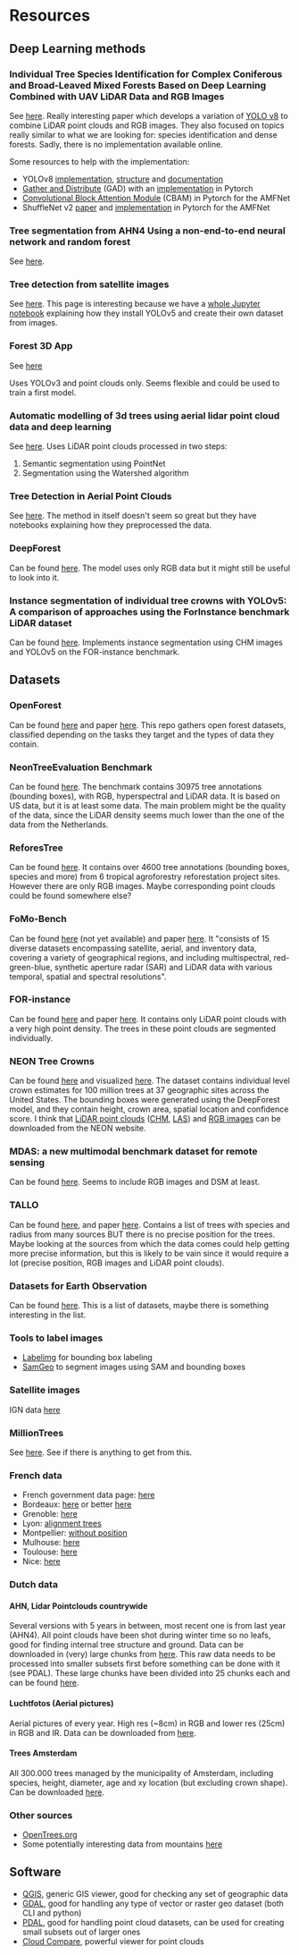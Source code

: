 # Resources

## Deep Learning methods

### Individual Tree Species Identification for Complex Coniferous and Broad-Leaved Mixed Forests Based on Deep Learning Combined with UAV LiDAR Data and RGB Images

See [here](https://www.mdpi.com/1999-4907/15/2/293). Really interesting paper which develops a variation of [YOLO v8](https://github.com/ultralytics/ultralytics) to combine LiDAR point clouds and RGB images. They also focused on topics really similar to what we are looking for: species identification and dense forests. Sadly, there is no implementation available online.

Some resources to help with the implementation:

- YOLOv8 [implementation](https://github.com/ultralytics/ultralytics), [structure](https://github.com/ultralytics/ultralytics/issues/189) and [documentation](https://docs.ultralytics.com/models/yolov8/)
- [Gather and Distribute](https://arxiv.org/pdf/2309.11331.pdf) (GAD) with an [implementation](https://github.com/huawei-noah/Efficient-Computing/tree/master/Detection/Gold-YOLO) in Pytorch
- [Convolutional Block Attention Module](https://github.com/Peachypie98/CBAM) (CBAM) in Pytorch for the AMFNet
- ShuffleNet v2 [paper](https://arxiv.org/abs/1807.11164v1) and [implementation](https://github.com/pytorch/vision/blob/main/torchvision/models/shufflenetv2.py) in Pytorch for the AMFNet

### Tree segmentation from AHN4 Using a non-end-to-end neural network and random forest

See [here](https://repository.tudelft.nl/islandora/object/uuid%3A5d2ad31c-476e-4048-83f2-a5b4f92494d1).

### Tree detection from satellite images

See [here](https://github.com/talhayavcin/Tree-detection-from-satellite-images). This page is interesting because we have a [whole Jupyter notebook](https://github.com/talhayavcin/Tree-detection-from-satellite-images/blob/main/YOLOv5_Custom_Training.ipynb) explaining how they install YOLOv5 and create their own dataset from images.

### Forest 3D App

See [here](https://github.com/lloydwindrim/forest_3d_app)

Uses YOLOv3 and point clouds only. Seems flexible and could be used to train a first model.

### Automatic modelling of 3d trees using aerial lidar point cloud data and deep learning

See [here](https://ris.utwente.nl/ws/portalfiles/portal/276874011/Kippers2021automatic.pdf). Uses LiDAR point clouds processed in two steps:

1. Semantic segmentation using PointNet
2. Segmentation using the Watershed algorithm

### Tree Detection in Aerial Point Clouds

See [here](https://github.com/Amsterdam-AI-Team/Tree_Detection_in_Aerial_Point_Clouds). The method in itself doesn't seem so great but they have notebooks explaining how they preprocessed the data.

### DeepForest

Can be found [here](https://deepforest.readthedocs.io/en/latest/landing.html). The model uses only RGB data but it might still be useful to look into it.

### Instance segmentation of individual tree crowns with YOLOv5: A comparison of approaches using the ForInstance benchmark LiDAR dataset

Can be found [here](https://www.sciencedirect.com/science/article/pii/S2667393223000169). Implements instance segmentation using CHM images and YOLOv5 on the FOR-instance benchmark.

## Datasets

### OpenForest

Can be found [here](https://github.com/RolnickLab/OpenForest/tree/main) and paper [here](https://arxiv.org/abs/2311.00277). This repo gathers open forest datasets, classified depending on the tasks they target and the types of data they contain.

### NeonTreeEvaluation Benchmark

Can be found [here](https://github.com/weecology/NeonTreeEvaluation/). The benchmark contains 30975 tree annotations (bounding boxes), with RGB, hyperspectral and LiDAR data. It is based on US data, but it is at least some data. The main problem might be the quality of the data, since the LiDAR density seems much lower than the one of the data from the Netherlands.

### ReforesTree

Can be found [here](https://github.com/gyrrei/ReforesTree). It contains over 4600 tree annotations (bounding boxes, species and more) from 6 tropical agroforestry reforestation project sites. However there are only RGB images. Maybe corresponding point clouds could be found somewhere else?

### FoMo-Bench

Can be found [here](https://github.com/RolnickLab/FoMo-Bench) (not yet available) and paper [here](https://arxiv.org/pdf/2312.10114.pdf). It "consists of 15 diverse datasets encompassing satellite, aerial, and inventory data, covering a variety of geographical regions, and including multispectral, red-green-blue, synthetic aperture radar (SAR) and LiDAR data with various temporal, spatial and spectral resolutions".

### FOR-instance

Can be found [here](https://zenodo.org/records/8287792) and paper [here](https://arxiv.org/abs/2309.01279). It contains only LiDAR point clouds with a very high point density. The trees in these point clouds are segmented individually.

### NEON Tree Crowns

Can be found [here](https://zenodo.org/records/3765872) and visualized [here](https://visualize.idtrees.org/). The dataset contains individual level crown estimates for 100 million trees at 37 geographic sites across the United States. The bounding boxes were generated using the DeepForest model, and they contain height, crown area, spatial location and confidence score. I think that [LiDAR point clouds](https://data.neonscience.org/data-products/explore?search=lidar) ([CHM](https://data.neonscience.org/data-products/DP3.30015.001), [LAS](https://data.neonscience.org/data-products/DP1.30003.001)) and [RGB images](https://data.neonscience.org/data-products/DP3.30010.001) can be downloaded from the NEON website.

### MDAS: a new multimodal benchmark dataset for remote sensing

Can be found [here](https://essd.copernicus.org/articles/15/113/2023/essd-15-113-2023.html). Seems to include RGB images and DSM at least.

### TALLO

Can be found [here](https://github.com/selva-lab-repo/TALLO), and paper [here](https://onlinelibrary.wiley.com/doi/full/10.1111/gcb.16302). Contains a list of trees with species and radius from many sources BUT there is no precise position for the trees. Maybe looking at the sources from which the data comes could help getting more precise information, but this is likely to be vain since it would require a lot (precise position, RGB images and LiDAR point clouds).

### Datasets for Earth Observation

Can be found [here](https://earthnets.retool.com/embedded/public/676aa812-0dca-4e3b-a596-b043d852571d). This is a list of datasets, maybe there is something interesting in the list.

### Tools to label images

- [Labelimg](https://github.com/HumanSignal/labelImg) for bounding box labeling
- [SamGeo](https://samgeo.gishub.org/examples/box_prompts/) to segment images using SAM and bounding boxes

### Satellite images

IGN data [here](https://geoservices.ign.fr/bdortho)

### MillionTrees

See [here](https://milliontrees.idtrees.org/). See if there is anything to get from this.

### French data

- French government data page: [here](https://www.data.gouv.fr/fr/datasets/?page=2&q=arbre)
- Bordeaux: [here](http://www.opendata.bordeaux.fr/content/patrimoine-arbore) or better [here](https://opendata.bordeaux-metropole.fr/explore/dataset/ec_arbre_p/information/?disjunctive.insee)
- Grenoble: [here](https://data.metropolegrenoble.fr/visualisation/information/?id=arbres-grenoble)
- Lyon: [alignment trees](https://data.grandlyon.com/portail/fr/jeux-de-donnees/arbres-alignement-metropole-lyon/donnees)
- Montpellier: [without position](http://data.montpellier3m.fr/dataset/arbres-dalignement-de-montpellier)
- Mulhouse: [here](https://data.mulhouse-alsace.fr/explore/dataset/68224_arbres_alignement/information/)
- Toulouse: [here](https://data.toulouse-metropole.fr/explore/dataset/arbres-urbains/information/)
- Nice: [here](https://opendata.nicecotedazur.org/data/dataset/cartographie-des-arbres-communaux)

### Dutch data

#### AHN, Lidar Pointclouds countrywide

Several versions with 5 years in between, most recent one is from last year (AHN4).
All point clouds have been shot during winter time so no leafs, good for finding internal tree structure and ground.
Data can be downloaded in (very) large chunks from [here](https://ahn.arcgisonline.nl/ahnviewer/).
This raw data needs to be processed into smaller subsets first before something can be done with it (see PDAL).
These large chunks have been divided into 25 chunks each and can be found [here](https://geotiles.citg.tudelft.nl/).

#### Luchtfotos (Aerial pictures)

Aerial pictures of every year. High res (~8cm) in RGB and lower res (25cm) in RGB and IR.
Data can be downloaded from [here](https://www.beeldmateriaal.nl/data-room).

#### Trees Amsterdam

All 300.000 trees managed by the municipality of Amsterdam, including species, height, diameter, age and xy location (but excluding crown shape).
Can be downloaded [here](https://maps.amsterdam.nl/open_geodata/?k=505).

### Other sources

- [OpenTrees.org](https://opentrees.org/)
- Some potentially interesting data from mountains [here](https://esajournals.onlinelibrary.wiley.com/doi/10.1002/ecy.1759)

## Software

- [QGIS](https://qgis.org/en/site/), generic GIS viewer, good for checking any set of geographic data
- [GDAL](https://gdal.org/), good for handling any type of vector or raster geo dataset (both CLI and python)
- [PDAL](https://pdal.io/), good for handling point cloud datasets, can be used for creating small subsets out of larger ones
- [Cloud Compare](https://www.danielgm.net/cc/), powerful viewer for point clouds
